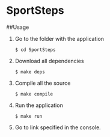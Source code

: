 SportSteps
==========

##Usage
1. Go to the folder with the application

    ~~~	
    $ cd SportSteps
    ~~~

2. Download all dependencies

     ~~~
     $ make deps
     ~~~

3. Compile all the source

    ~~~
    $ make compile
    ~~~

4. Run the application

    ~~~
    $ make run
    ~~~

5. Go to link specified in the console.
